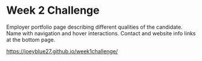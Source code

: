 # Week 2 Challenge

Employer portfolio page describing different qualities of the candidate. 
Name with navigation and hover interactions. 
Contact and website info links at the bottom page.

https://joeyblue27.github.io/week1challenge/
